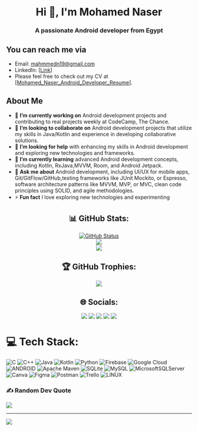 <h1 align="center">Hi 👋, I'm Mohamed Naser </h1>
<h3 align="center">A passionate Android developer from Egypt</h3>

## You can reach me via
- Email: mahmmedn19@gmail.com
- LinkedIn: [[Link](https://www.linkedin.com/in/mahmmedn19/)]
- Please feel free to check out my CV at [[Mohamed_Naser_Android_Developer_Resume](https://drive.google.com/file/d/1r8I5LwaPBb7L5F7mp-nFc-clopDU-tJg/view?usp=sharing)].
## About Me
 - 🔭 **I’m currently working on** Android development projects and contributing to real projects weekly at CodeCamp, The Chance.<br>
 - 👯    **I’m looking to collaborate on** Android development projects that utilize my skills in Java/Kotlin and experience in developing collaborative solutions.<br>
 - 🤝 **I’m looking for help** with enhancing my skills in Android development and exploring new technologies and frameworks.<br>
 - 🌱 **I’m currently learning** advanced Android development concepts, including Kotlin, RxJava,MVVM, Room, and Android Jetpack.<br>
 - 💬 **Ask me about** Android development, including UI/UX for mobile apps, Git/GitFlow/GitHub,testing frameworks like JUnit Mockito, or Espresso, software architecture patterns like MVVM, MVP, or MVC, clean code principles using SOLID, and agile methodologies.<br>
 - ⚡ **Fun fact** I love exploring new technologies and experimenting

<div align="center">
    <h2>📊 GitHub Stats:</h2>
    <a href="https://github.com/mahmmedn19"><img alt="GitHub Status" src="https://github-readme-stats.vercel.app/api?username=mahmmedn19&theme=default&show_icons=true&include_all_commits=true&count_private=true"/></a><br>
    <img src="https://github-readme-streak-stats.herokuapp.com/?user=mahmmedn19&theme=default&hide_border=false"><br>
    <img src="https://github-readme-stats.vercel.app/api/top-langs/?username=mahmmedn19&theme=default&hide_border=false&include_all_commits=true&count_private=false&layout=compact"><br>
    <h2>🏆 GitHub Trophies:</h2>
    <img src="https://github-profile-trophy.vercel.app/?username=mahmmedn19&theme=monokai&no-frame=false&no-bg=true&margin-w=4"><br>
    <h2>🌐 Socials:</h2>
    <a href="https://behance.net/mahmmedn19"><img src="https://img.shields.io/badge/Behance-1769ff?logo=behance&logoColor=white"></a>
    <a href="https://facebook.com/mahmmedn19"><img src="https://img.shields.io/badge/Facebook-%231877F2.svg?logo=Facebook&logoColor=white"></a>
    <a href="https://instagram.com/mo_naser_22"><img src="https://img.shields.io/badge/Instagram-%23E4405F.svg?logo=Instagram&logoColor=white"></a>
    <a href="https://linkedin.com/in/mahmmedn19"><img src="https://img.shields.io/badge/LinkedIn-%230077B5.svg?logo=linkedin&logoColor=white"></a>
    <a href="https://twitter.com/mahmmedn19"><img src="https://img.shields.io/badge/Twitter-%231DA1F2.svg?logo=Twitter&logoColor=white"></a>
</div>


# 💻 Tech Stack:
![C](https://img.shields.io/badge/c-%2300599C.svg?style=plastic&logo=c&logoColor=white) ![C++](https://img.shields.io/badge/c++-%2300599C.svg?style=plastic&logo=c%2B%2B&logoColor=white) ![Java](https://img.shields.io/badge/java-%23ED8B00.svg?style=plastic&logo=java&logoColor=white) ![Kotlin](https://img.shields.io/badge/kotlin-%230095D5.svg?style=plastic&logo=kotlin&logoColor=white) ![Python](https://img.shields.io/badge/python-3670A0?style=plastic&logo=python&logoColor=ffdd54) ![Firebase](https://img.shields.io/badge/firebase-%23039BE5.svg?style=plastic&logo=firebase) ![Google Cloud](https://img.shields.io/badge/Google%20Cloud-%234285F4.svg?style=plastic&logo=google-cloud&logoColor=white) ![ANDROID](https://img.shields.io/badge/android-%2320232a.svg?style=plastic&logo=android&logoColor=%a4c639) ![Apache Maven](https://img.shields.io/badge/Apache%20Maven-C71A36?style=plastic&logo=Apache%20Maven&logoColor=white) ![SQLite](https://img.shields.io/badge/sqlite-%2307405e.svg?style=plastic&logo=sqlite&logoColor=white) ![MySQL](https://img.shields.io/badge/mysql-%2300f.svg?style=plastic&logo=mysql&logoColor=white) ![MicrosoftSQLServer](https://img.shields.io/badge/Microsoft%20SQL%20Sever-CC2927?style=plastic&logo=microsoft%20sql%20server&logoColor=white) ![Canva](https://img.shields.io/badge/Canva-%2300C4CC.svg?style=plastic&logo=Canva&logoColor=white) 	![Figma](https://img.shields.io/badge/figma-%23F24E1E.svg?style=plastic&logo=figma&logoColor=white) ![Postman](https://img.shields.io/badge/Postman-FF6C37?style=plastic&logo=postman&logoColor=white) ![Trello](https://img.shields.io/badge/Trello-%23026AA7.svg?style=plastic&logo=Trello&logoColor=white) ![LINUX](https://img.shields.io/badge/Linux-FCC624?style=plastic&logo=linux&logoColor=black)

### ✍️ Random Dev Quote
![](https://quotes-github-readme.vercel.app/api?type=horizontal&theme=radical)

---
[![](https://visitcount.itsvg.in/api?id=mahmmedn19&icon=5&color=12)](https://visitcount.itsvg.in)

<!-- Proudly created with GPRM ( https://gprm.itsvg.in ) -->
